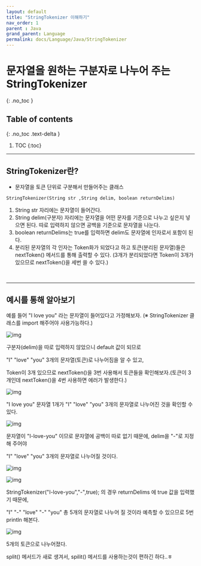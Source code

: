 ```yaml
---
layout: default
title: "StringTokenizer 이해하기"
nav_order: 1
parent : Java
grand_parent: Language
permalink: docs/Language/Java/StringTokenizer
---
```


# 문자열을 원하는 구분자로 나누어 주는 StringTokenizer
{: .no_toc }

## Table of contents
{: .no_toc .text-delta }

1. TOC
   {:toc}

---


## StringTokenizer란?

- 문자열을 토큰 단위로 구분해서 만들어주는 클래스

```
StringTokenizer(String str ,String delim, boolean returnDelims)
```

1. String str 자리에는 문자열이 들어간다.
2. String delim(구분자) 자리에는 문자열을 어떤 문자를 기준으로 나누고 싶은지 넣으면 된다. 따로 입력하지 않으면 공백을 기준으로 문자열을 나눈다.
3. boolean returnDelims는 true를 입력하면 delim도 문자열에 인자로서 포함이 된다.
4. 분리된 문자열의 각 인자는 Token화가 되었다고 하고 토큰(분리된 문자열)들은 nextToken() 메서드를 통해 출력할 수 있다. (3개가 분리되었다면 Token이 3개가 있으므로 nextToken()을 세번 쓸 수 있다.)

<br>

------

## 예시를 통해 알아보기

예를 들어 "I love you" 라는 문자열이 들어있다고 가정해보자. (※ StringTokenizer 클래스를 import 해주어야 사용가능하다.)

![img](https://blog.kakaocdn.net/dn/p2wCT/btrJEKNwCNg/lETOkyFRpksVZ9y7X7iSlk/img.png)

구분자(delim)을 따로 입력하지 않았으니 default 값이 되므로

"I" "love" "you" 3개의 문자열(토큰)로 나누어짐을 알 수 있고,

Token이 3개 있으므로 nextToken()을 3번 사용해서 토큰들을 확인해보자.(토큰이 3개인데 nextToken()을 4번 사용하면 에러가 발생한다.)

![img](https://blog.kakaocdn.net/dn/bYW7i4/btrJIr0Nods/U8sTh52llvq0JvZq4WDOKk/img.png)

"I love you" 문자열 1개가 "I" "love" "you" 3개의 문자열로 나누어진 것을 확인할 수 있다.



![img](https://blog.kakaocdn.net/dn/bmlmMf/btrJLR5G7Ij/KvsKykKiUiGnpStFACroJ0/img.png)

문자열이 "I-love-you" 이므로 문자열에 공백이 따로 없기 때문에, delim을 "-"로 지정해 주어야

"I" "love" "you" 3개의 문자열로 나누어질 것이다.

![img](https://blog.kakaocdn.net/dn/blzeFX/btrJC5xTvtT/WdekP1VvAkuDVSWTk4fikk/img.png)



![img](https://blog.kakaocdn.net/dn/TIh0H/btrJEK7TKE5/4B63Ll5rCs8eTF6zCPdlg0/img.png)

StringTokenizer("I-love-you","-",true); 의 경우 returnDelims 에 true 값을 입력했기 때문에,

"I" "-" "love" "-" "you" 총 5개의 문자열로 나누어 질 것이라 예측할 수 있으므로 5번 println 해본다.

![img](https://blog.kakaocdn.net/dn/b0n28g/btrJKuiA4XK/FhUYvkvPklAMCqukyw9Xvk/img.png)

5개의 토큰으로 나누어졌다.



split() 메서드가 새로 생겨서, spilit() 메서드를 사용하는것이 편하긴 하다..ㅎ